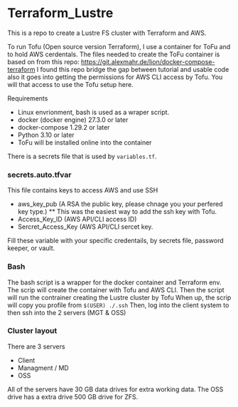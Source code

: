 # Terraform_Lustre
This is a repo to create a Lustre FS cluster with Terraform and AWS.

To run Tofu (Open source version Terraform), I use a container for ToFu and to hold AWS cerdentals.
The files needed to create the ToFu container is based on from this repo: https://git.alexmahr.de/lion/docker-compose-terraform
I found this repo bridge the gap between tutorial and usable code also it goes into getting the permissions for AWS CLI access by Tofu.
You will that access to use the Tofu setup here. 

Requirements 
* Linux envrionment, bash is used as a wraper script.
* docker (docker engine) 27.3.0 or later
* docker-compose 1.29.2 or later
* Python 3.10 or later
* ToFu will be installed online into the container

There is a secrets file that is used by `variables.tf`.
### secrets.auto.tfvar 
This file contains keys to access AWS and use SSH
* aws_key_pub (A RSA the public key, please chnage you your perfered key type.)
** This was the easiest way to add the ssh key with Tofu.     
* Access_Key_ID (AWS API/CLI access ID)
* Sercret_Access_Key (AWS API/CLI sercet key.

Fill these variable with your specific credentails, by secrets file, password keeper, or vault.

### Bash
The bash script is a wrapper for the docker container and Terraform env.
The scrip will create the container with Tofu and AWS CLI. 
Then the script will run the contrainer creating the Lustre cluster by Tofu
When up, the scrip will copy you profile from `$(USER) ./.ssh` 
Then, log into the client system to then ssh into the 2 servers (MGT & OSS)

### Cluster layout
There are 3 servers 
* Client
* Managment / MD
* OSS

All of the servers have 30 GB data drives for extra working data.
The OSS drive has a extra drive 500 GB drive for ZFS.

 
